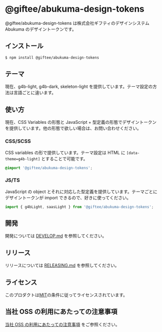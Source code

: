 # @giftee/abukuma-design-tokens

@giftee/abukuma-design-tokens は株式会社ギフティのデザインシステム Abukuma のデザイントークンです。

## インストール

```bash
$ npm install @giftee/abukuma-design-tokens
```

## テーマ

現在、g4b-light, g4b-dark, skeleton-light を提供しています。テーマ設定の方法は言語ごとに違います。

## 使い方

現在、CSS Variables の形態と JavaScript + 型定義の形態でデザイントークンを提供しています。他の形態で欲しい場合は、お問い合わせください。

### CSS/SCSS

CSS variables の形で提供しています。テーマ設定は HTML に `[data-theme=g4b-light]` とすることで可能です。

```css
@import '@giftee/abukuma-design-tokens';
```

### JS/TS

JavaScript の object とそれに対応した型定義を提供しています。テーマごとにデザイントークンが import できるので、好きに使ってください。

```ts
import { g4bLight, saasLight } from '@giftee/abukuma-design-tokens';
```

## 開発

開発については [DEVELOP.md](DEVELOP.md) を参照してください。

## リリース

リリースについては [RELEASING.md](../../RELEASING.md) を参照してください。

## ライセンス

このプロダクトは[MIT](../../LICENSE)の条件に従ってライセンスされています。

## 当社 OSS の利用にあたっての注意事項

[当社 OSS の利用にあたっての注意事項](https://docs.google.com/document/d/1PXmZr5g1I5VxAsLNAmgvLDu0Yxzc4wHVlCusKmPtR4o/edit#heading=h.hezrzkxytrbw) をご参照ください。
